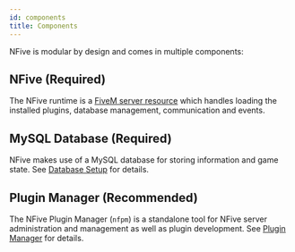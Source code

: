 ```yaml
---
id: components
title: Components
---
```


NFive is modular by design and comes in multiple components:

## NFive (Required)

The NFive runtime is a [FiveM server resource](https://docs.fivem.net/scripting-manual/introduction/introduction-to-resources/) which handles loading the installed plugins, database management, communication and events.

## MySQL Database (Required)

NFive makes use of a MySQL database for storing information and game state. See [Database Setup](database) for details.

## Plugin Manager (Recommended)

The NFive Plugin Manager (`nfpm`) is a standalone tool for NFive server administration and management as well as plugin development. See [Plugin Manager](nfpm/overview) for details.
